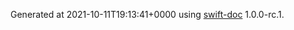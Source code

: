 Generated at 2021-10-11T19:13:41+0000 using [swift-doc](https://github.com/SwiftDocOrg/swift-doc) 1.0.0-rc.1.
